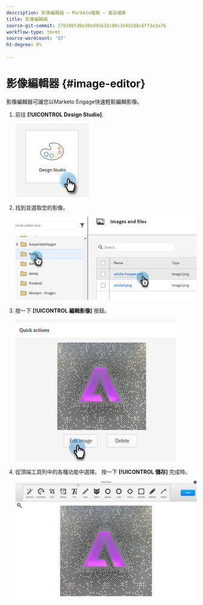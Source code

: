 ```yaml
---
description: 影像編輯器 — Marketo檔案 — 產品檔案
title: 影像編輯器
source-git-commit: 178100fd0e30ed45632c80c3e9d288c6ff2a3a76
workflow-type: tm+mt
source-wordcount: '57'
ht-degree: 0%

---
```


# 影像編輯器 {#image-editor}

影像編輯器可讓您以Marketo Engage快速輕鬆編輯影像。

1. 前往 **[!UICONTROL Design Studio]**.

   ![](assets/image-editor-1.png)

1. 找到並選取您的影像。

   ![](assets/image-editor-2.png)

1. 按一下 **[!UICONTROL 編輯影像]** 按鈕。

   ![](assets/image-editor-3.png)

1. 從頂端工具列中的各種功能中選擇。 按一下 **[!UICONTROL 儲存]** 完成時。

   ![](assets/image-editor-4.png)
